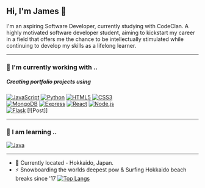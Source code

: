 ## Hi, I'm James 👋

I'm an aspiring Software Developer, currently studying with CodeClan. A highly motivated software developer student, aiming to kickstart my career in a field that offers me the chance to be intellectually stimulated while continuing to develop my skills as a lifelong learner. 

<hr>

### 🔭 I'm currently working with ..
##### Creating portfolio projects using

[![JavaScript][JavaScript-pic]][JavaScript-url]
[![Python][Python-pic]][Python-url]
[![HTML5][HTML5-pic]][HTML5-url]
[![CSS3][CSS3-pic]][CSS3-url]
<br>
[![MongoDB][MongoDB-pic]][MongoDB-url]
[![Express][Express-pic]][Express-url]
[![React][React-pic]][React-url]
[![Node.js][Node-pic]][Node-url]
<br>
[![Flask][Flask-pic]][Flask-url]
[![Post]]

<hr>

### 🌱 I am learning ..

[![Java][Java-pic]][Java-url]

<hr>

- 📍 Currently located - Hokkaido, Japan.
-  ⚡ Snowboarding the worlds deepest pow & Surfing Hokkaido beach breaks since '17
[![Top Langs](https://github-readme-stats.vercel.app/api/top-langs/?username=j-rob16&layout=compact)](https://github.com/j-rob16/github-readme-stats)



<!--
**j-rob16/j-rob16** is a ✨ _special_ ✨ repository because its `README.md` (this file) appears on your GitHub profile.

Here are some ideas to get you started:

- 👯 I’m looking to collaborate on ...
- 🤔 I’m looking for help with ...
- 💬 Ask me about ...
- 📫 How to reach me: ...
![James's GitHub stats](https://github-readme-stats.vercel.app/api?username=j-rob16&show_icons=true&theme=radical)
-->

<!-- Markdown links & images -->
[linkedin-shield]: https://img.shields.io/badge/-LinkedIn-blue.svg?style=for-the-badge&logo=linkedin&colorB=555
[linkedin-url]: https://www.linkedin.com/in/016-james-robbins

[CSS3-pic]: https://img.shields.io/badge/css3-%231572B6.svg?style=for-the-badge&logo=css3&logoColor=white
[CSS3-url]: https://developer.mozilla.org/en-US/docs/Web/CSS
[Express-pic]: https://img.shields.io/badge/express.js-%23404d59.svg?style=for-the-badge&logo=express&logoColor=%2361DAFB
[Express-url]: https://expressjs.com/
[Flask-pic]: https://img.shields.io/badge/flask-%23000.svg?style=for-the-badge&logo=flask&logoColor=white
[Flask-url]: https://flask.palletsprojects.com/
[Java-pic]: https://img.shields.io/badge/java-%23ED8B00.svg?style=for-the-badge&logo=java&logoColor=white
[Java-url]: https://www.java.com/
[JavaScript-pic]: https://img.shields.io/badge/javascript-%23323330.svg?style=for-the-badge&logo=javascript&logoColor=%23F7DF1E
[JavaScript-url]: https://www.javascript.com/
[HTML5-pic]: https://img.shields.io/badge/html5-%23E34F26.svg?style=for-the-badge&logo=html5&logoColor=white
[HTML5-url]: https://developer.mozilla.org/en-US/docs/Web/HTML
[MongoDB-pic]: https://img.shields.io/badge/MongoDB-%234ea94b.svg?style=for-the-badge&logo=mongodb&logoColor=white
[MongoDB-url]: https://www.mongodb.com/
[Node-pic]: https://img.shields.io/badge/node.js-6DA55F?style=for-the-badge&logo=node.js&logoColor=white
[Node-url]: https://nodejs.org/
[Python-pic]: https://img.shields.io/badge/python-3670A0?style=for-the-badge&logo=python&logoColor=ffdd54
[Python-url]: https://www.python.org/
[React-pic]: https://img.shields.io/badge/React-20232A?style=for-the-badge&logo=react&logoColor=61DAFB
[React-url]: https://reactjs.org/
